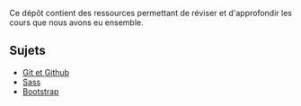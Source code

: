 Ce dépôt contient des ressources permettant de réviser et d'approfondir les cours que nous avons eu ensemble.

## Sujets

- [Git et Github](./git-github/BRISTOL.md)
- [Sass](./sass/BRISTOL.md)
- [Bootstrap](./bootstrap/BRISTOL.md)


